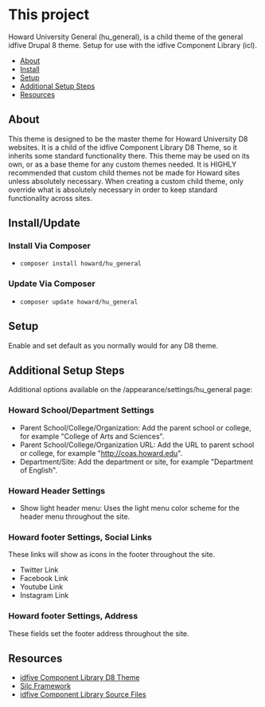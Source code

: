 # This project

Howard University General (hu_general), is a child theme of the general idfive Drupal 8 theme. Setup for use with the idfive Component Library (icl).

- [About](#about)
- [Install](#install)
- [Setup](#setup)
- [Additional Setup Steps](#additional_setup)
- [Resources](#resources)

## About

This theme is designed to be the master theme for Howard University D8 websites. It is a child of the idfive Component Library D8 Theme, so it inherits some standard functionality there. This theme may be used on its own, or as a base theme for any custom themes needed. It is HIGHLY recommended that custom child themes not be made for Howard sites unless absolutely necessary. When creating a custom child theme, only override what is absolutely necessary in order to keep standard functionality across sites.

## Install/Update

### Install Via Composer

- `composer install howard/hu_general`

### Update Via Composer

- `composer update howard/hu_general`

## Setup

Enable and set default as you normally would for any D8 theme.

## Additional Setup Steps

Additional options available on the /appearance/settings/hu_general page:

### Howard School/Department Settings

- Parent School/College/Organization: Add the parent school or college, for example "College of Arts and Sciences".
- Parent School/College/Organization URL: Add the URL to parent school or college, for example "http://coas.howard.edu".
- Department/Site: Add the department or site, for example "Department of English".

### Howard Header Settings

- Show light header menu: Uses the light menu color scheme for the header menu throughout the site.

### Howard footer Settings, Social Links

These links will show as icons in the footer throughout the site.

- Twitter Link
- Facebook Link
- Youtube Link
- Instagram Link

### Howard footer Settings, Address

These fields set the footer address throughout the site.

## Resources

- [idfive Component Library D8 Theme](https://bitbucket.org/idfivellc/idfive-component-library-d8-theme)
- [Silc Framework](https://silc.io/)
- [idfive Component Library Source Files](https://bitbucket.org/idfivellc/idfive-component-library/src/master/)
